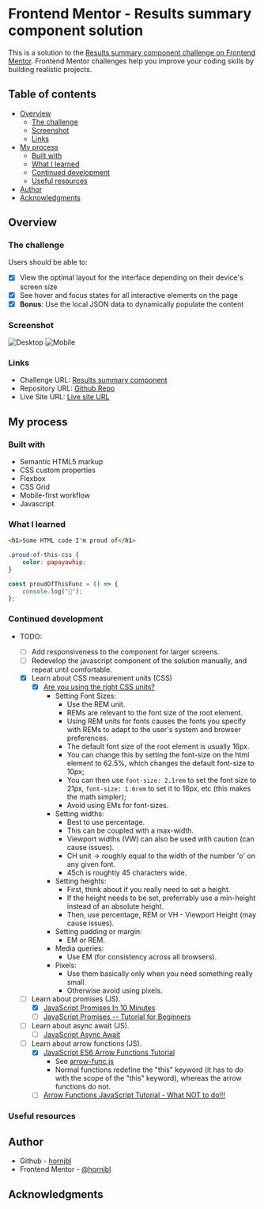 # Frontend Mentor - Results summary component solution

This is a solution to the [Results summary component challenge on Frontend Mentor](https://www.frontendmentor.io/challenges/results-summary-component-CE_K6s0maV). Frontend Mentor challenges help you improve your coding skills by building realistic projects.

## Table of contents

-   [Overview](#overview)
    -   [The challenge](#the-challenge)
    -   [Screenshot](#screenshot)
    -   [Links](#links)
-   [My process](#my-process)
    -   [Built with](#built-with)
    -   [What I learned](#what-i-learned)
    -   [Continued development](#continued-development)
    -   [Useful resources](#useful-resources)
-   [Author](#author)
-   [Acknowledgments](#acknowledgments)

## Overview

### The challenge

Users should be able to:

-   [x] View the optimal layout for the interface depending on their device's screen size
-   [x] See hover and focus states for all interactive elements on the page
-   [x] **Bonus**: Use the local JSON data to dynamically populate the content

### Screenshot

![Desktop](./design/desktop_screenshot.jpg)
![Mobile](./design/mobile_screenshot.jpg)

### Links

-   Challenge URL: [Results summary component](https://www.frontendmentor.io/challenges/results-summary-component-CE_K6s0maV)
-   Repository URL: [Github Repo](https://github.com/hornjbl/WebDev-FrontEndMentor/tree/main/newbie/003-results-summary-component-main/attempt-01)
-   Live Site URL: [Live site URL](https://hornjbl.github.io/WebDev-FrontEndMentor/newbie/003-results-summary-component-main/attempt-01/index.html)

## My process

### Built with

-   Semantic HTML5 markup
-   CSS custom properties
-   Flexbox
-   CSS Grid
-   Mobile-first workflow
-   Javascript

### What I learned

```html
<h1>Some HTML code I'm proud of</h1>
```

```css
.proud-of-this-css {
    color: papayawhip;
}
```

```js
const proudOfThisFunc = () => {
    console.log("🎉");
};
```

### Continued development

-   TODO:

    -   [ ] Add responsiveness to the component for larger screens.
    -   [ ] Redevelop the javascript component of the solution manually, and repeat until comfortable.
    -   [x] Learn about CSS measurement units (CSS)
        -   [x] [Are you using the right CSS units?](https://www.youtube.com/watch?v=N5wpD9Ov_To)
            -   Setting Font Sizes:
                -   Use the REM unit.
                -   REMs are relevant to the font size of the root element.
                -   Using REM units for fonts causes the fonts you specify with REMs to adapt to the user's system and browser preferences.
                -   The default font size of the root element is usually 16px.
                -   You can change this by setting the font-size on the html element to 62.5%, which changes the default font-size to 10px;
                -   You can then use `font-size: 2.1rem` to set the font size to 21px, `font-size: 1.6rem` to set it to 16px, etc (this makes the math simpler);
                -   Avoid using EMs for font-sizes.
            -   Setting widths:
                -   Best to use percentage.
                -   This can be coupled with a max-width.
                -   Viewport widths (VW) can also be used with caution (can cause issues).
                -   CH unit -> roughly equal to the width of the number 'o' on any given font.
                -   45ch is roughtly 45 characters wide.
            -   Setting heights:
                -   First, think about if you really need to set a height.
                -   If the height needs to be set, preferrably use a min-height instead of an absolute height.
                -   Then, use percentage, REM or VH - Viewport Height (may cause issues).
            -   Setting padding or margin:
                -   EM or REM.
            -   Media queries:
                -   Use EM (for consistency across all browsers).
            -   Pixels:
                -   Use them basically only when you need something really small.
                -   Otherwise avoid using pixels.
    -   [ ] Learn about promises (JS).
        -   [x] [JavaScript Promises In 10 Minutes](https://www.youtube.com/watch?v=DHvZLI7Db8E)
        -   [ ] [JavaScript Promises -- Tutorial for Beginners](https://www.youtube.com/watch?v=TnhCX0KkPqs)
    -   [ ] Learn about async await (JS).
        -   [ ] [JavaScript Async Await](https://www.youtube.com/watch?v=V_Kr9OSfDeU)
    -   [ ] Learn about arrow functions (JS).
        -   [x] [JavaScript ES6 Arrow Functions Tutorial](https://www.youtube.com/watch?v=h33Srr5J9nY)
            -   See [arrow-func.js]("000-playground\arrow-func\arrow-func.js")
            -   Normal functions redefine the "this" keyword (it has to do with the scope of the "this" keyword), whereas the arrow functions do not.
        -   [ ] [Arrow Functions JavaScript Tutorial - What NOT to do!!!](https://www.youtube.com/watch?v=ajTvmGxWQF8)

### Useful resources

## Author

-   Github - [hornjbl](https://github.com/hornjbl)
-   Frontend Mentor - [@hornjbl](https://www.frontendmentor.io/profile/hornjbl)

## Acknowledgments
